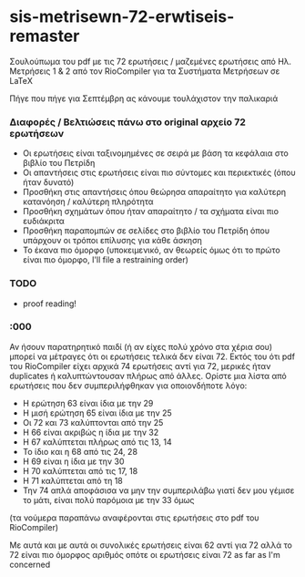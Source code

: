 # sis-metrisewn-72-erwtiseis-remaster
Σουλούπωμα του pdf με τις 72 ερωτήσεις / μαζεμένες ερωτήσεις από Ηλ. Μετρήσεις 1 & 2 από τον RioCompiler για τα Συστήματα Μετρήσεων σε LaTeΧ

Πήγε που πήγε για Σεπτέμβρη ας κάνουμε τουλάχιστον την παλικαριά

### Διαφορές / Βελτιώσεις πάνω στο original αρχείο 72 ερωτήσεων
* Οι ερωτήσεις είναι ταξινομημένες σε σειρά με βάση τα κεφάλαια στο βιβλίο του Πετρίδη
* Οι απαντήσεις στις ερωτήσεις είναι πιο σύντομες και περιεκτικές (όπου ήταν δυνατό)
* Προσθήκη στις απαντήσεις όπου θεώρησα απαραίτητο για καλύτερη κατανόηση / καλύτερη πληρότητα
* Προσθήκη σχημάτων όπου ήταν απαραίτητο / τα σχήματα είναι πιο ευδιάκριτα
* Προσθήκη παραπομπών σε σελίδες στο βιβλίο του Πετρίδη όπου υπάρχουν οι τρόποι επίλυσης για κάθε άσκηση
* Το έκανα πιο όμορφο (υποκειμενικό, αν θεωρείς όμως ότι το πρώτο είναι πιο όμορφο, I'll file a restraining order)

### TODO
* proof reading!



### :000
Αν ήσουν παρατηρητικό παιδί (ή αν είχες πολύ χρόνο στα χέρια σου) μπορεί να μέτραγες ότι οι ερωτήσεις τελικά δεν είναι 72. Εκτός του ότι pdf του RioCompiler είχει αρχικά 74 ερωτήσεις αντί για 72, μερικές ήταν duplicates ή καλυπτώντουσαν πλήρως από άλλες. Ορίστε μια λίστα από ερωτήσεις που δεν συμπεριλήφθηκαν για οποιονδήποτε λόγο:
* Η ερώτηση 63 είναι ίδια με την 29
* Η μισή ερώτηση 65 είναι ίδια με την 25
* Οι 72 και 73 καλύπτονται από την 25
* Η 66 είναι ακριβώς η ίδια με την 32
* Η 67 καλύπτεται πλήρως από τις 13, 14
* Το ίδιο και η 68 από τις 24, 28 
* Η 69 είναι η ίδια με την 30
* Η 70 καλύπτεται από τις 17, 18
* Η 71 καλύπτεται από τη 18
* Την 74 απλά αποφάσισα να μην την συμπεριλάβω γιατί δεν μου γέμισε το μάτι, είναι πολύ παρόμοια με την 33 όμως

(τα νούμερα παραπάνω αναφέρονται στις ερωτήσεις στο pdf του RioCompiler)

Με αυτά και με αυτά οι συνολικές ερωτήσεις είναι 62 αντί για 72 αλλά το 72 είναι πιο όμορφος αριθμός οπότε οι ερωτήσεις είναι 72 as far as I'm concerned
